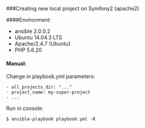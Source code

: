 ###Creating new local project on Symfony2 (apache2)

####Environment:
- ansible 2.0.0.2
- Ubuntu 14.04.3 LTS
- Apache/2.4.7 (Ubuntu)
- PHP 5.6.20

#### Manual:

Change in playbook.yml parameters:

    - all_projects_dir: "..."
    - project_name: my-super-project
    - ...

Run in console:

    $ ansible-playbook playbook.yml -K